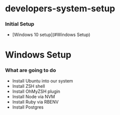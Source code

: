 # developers-system-setup

### Initial Setup

- [Windows 10 setup](#Windows Setup)

# Windows Setup
### What are going to do

- Install Ubuntu into our system
- Install ZSH shell
- Install OhMyZSH plugin
- Install Node via NVM
- Install Ruby via RBENV
- Install Postgres
